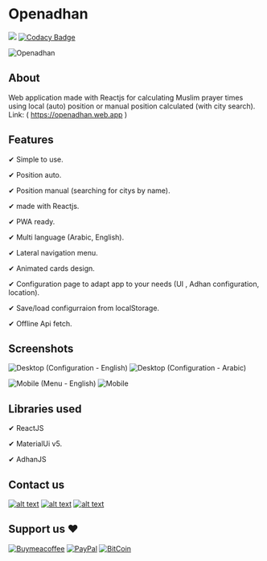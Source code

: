 # Openadhan

![](https://komarev.com/ghpvc/?username=adelpro&style=flat-squar&color=brightgreen)
[![Codacy Badge](https://app.codacy.com/project/badge/Grade/7c9642bd9f1f403b862237cdc1ba2731)](https://www.codacy.com/gh/adelpro/Openadhan/dashboard?utm_source=github.com&amp;utm_medium=referral&amp;utm_content=adelpro/Openadhan&amp;utm_campaign=Badge_Grade)

![Openadhan](https://openadhan.web.app/images/512x512.png)
## About
Web application made with Reactjs for calculating Muslim prayer times using local (auto) position or manual position calculated (with city search).
Link: ( https://openadhan.web.app )
## Features
✔ Simple to use.

✔ Position auto.

✔ Position manual (searching for citys by name).

✔ made with Reactjs.

✔ PWA ready.

✔ Multi language (Arabic, English).

✔ Lateral navigation menu.

✔ Animated cards design.

✔ Configuration page to adapt app to your needs (UI , Adhan configuration, location).

✔ Save/load configurraion from localStorage.

✔ Offline Api fetch.

## Screenshots
![Desktop (Configuration - English)](https://i.imgur.com/jf7kjDNl.png)
![Desktop (Configuration - Arabic)](https://i.imgur.com/UV6x1Ppl.png)

![Mobile (Menu - English)](https://i.imgur.com/2t2dUNjl.png)
![Mobile](https://i.imgur.com/70mASAHl.png?1)

## Libraries used
✔ ReactJS

✔ MaterialUi v5.

✔ AdhanJS

## Contact us
[![alt text][1.1]][1]
[![alt text][2.1]][2]
[![alt text][3.1]][3]

## Support us ❤️
[![Buymeacoffee](https://badgen.net/badge/icon/buymeacoffee?icon=buymeacoffee&label)](https://www.buymeacoffee.com/Adel.benyahia/)
[![PayPal](https://badgen.net/badge/icon/PayPal?icon=https://simpleicons.now.sh/paypal/fff&label)](https://www.paypal.com/paypalme/adelbenyahia)
[![BitCoin](https://badgen.net/badge/icon/bitcoin?icon=bitcoin&label)](bitcoin:1PstR1HYTG8FbVRR7YZhQftYumVAURXuq7?label=Quranipfs&message=Payment%20to%20Quranipfs)

[1.1]: http://i.imgur.com/tXSoThF.png (twitter icon with padding)
[2.1]: http://i.imgur.com/P3YfQoD.png (facebook icon with padding)
[3.1]: http://i.imgur.com/0o48UoR.png (github icon with padding)
[1]: https://www.twitter.com/adelpro
[2]: https://www.facebook.com/wathakker.wakf
[3]: https://github.com/adelpro/Openadhan
